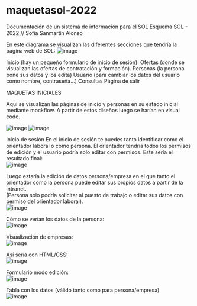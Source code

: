 # maquetasol-2022
Documentación de un sistema de información para el SOL
Esquema SOL - 2022 // Sofía Sanmartín Alonso

En este diagrama se visualizan las diferentes secciones que tendría la página web de SOL:
![image](https://user-images.githubusercontent.com/91051075/172129394-d97c1536-0edf-4395-9155-dd0265c8b2b5.png)


Inicio (hay un pequeño formulario de inicio de sesión).
Ofertas (donde se visualizan las ofertas de contratación y formación).
Personas (la persona pone sus datos y los edita)
Usuario (para cambiar los datos del usuario como nombre, contraseña…)
Consultas
Página de salir

MAQUETAS INICIALES

Aquí se visualizan las páginas de inicio y personas en su estado inicial mediante mockflow. A partir de estos diseños luego se harían en visual code.

![image](https://user-images.githubusercontent.com/91051075/172129488-a79fe093-7bbd-468d-bd3d-471637ec8fcf.png)
![image](https://user-images.githubusercontent.com/91051075/172129562-f6d2ed5b-c28a-4ab1-9691-e1e55412ec33.png)


 
Inicio de sesión
En el inicio de sesión te puedes tanto identificar como el orientador laboral o como persona.
El orientador tendría todos los permisos de edición y el usuario podría solo editar con permisos.
Este sería el resultado final:<br>
![image](https://user-images.githubusercontent.com/91051075/172129674-e2592ea6-865e-4fd1-94a8-9eb6cc0d8722.png)


Luego estaría la edición de datos persona/empresa en el que tanto el orientador como la persona puede editar sus propios datos a partir de la intranet.<br> (Persona solo podría solicitar al puesto de trabajo o editar sus datos con permiso del orientador laboral).<br>
![image](https://user-images.githubusercontent.com/91051075/172129785-8b1b0482-594b-4462-a4c8-4fd030fb729e.png)


Cómo se verían los datos de la persona:<br>
![image](https://user-images.githubusercontent.com/91051075/172129828-19c6e3f9-9646-4979-bf4c-7d7e6592d07b.png)


Visualización de empresas:<br>
![image](https://user-images.githubusercontent.com/91051075/172129855-a88a6399-8e5c-4e41-a283-2626cc4b5809.png)




Así sería con HTML/CSS:<br>
![image](https://user-images.githubusercontent.com/91051075/172129908-ce6a4571-519d-4d09-b6d7-be9f5ed53244.png)


Formulario modo edición:<br>
![image](https://user-images.githubusercontent.com/91051075/172129934-f99e7543-f0d7-4b13-af88-9b84ba6bdd84.png)

Tabla con los datos (válido tanto como para persona/empresa)<br>
![image](https://user-images.githubusercontent.com/91051075/172129963-b00cedb2-1692-4033-b9c7-693493a1fcb5.png)






